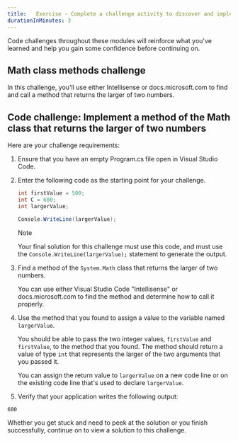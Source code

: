 ```yaml
---
title:   Exercise - Complete a challenge activity to discover and implement a method call
durationInMinutes: 3
---
```

Code challenges throughout these modules will reinforce what you've learned and help you gain some confidence before continuing on.

## Math class methods challenge

In this challenge, you'll use either Intellisense or docs.microsoft.com to find and call a method that returns the larger of two numbers.

## Code challenge: Implement a method of the Math class that returns the larger of two numbers

Here are your challenge requirements:

1. Ensure that you have an empty Program.cs file open in Visual Studio Code.

1. Enter the following code as the starting point for your challenge.

    ```c#
    int firstValue = 500;
    int C = 600;
    int largerValue;
    
    Console.WriteLine(largerValue);
    
    ```

    > [!NOTE]
    > Your final solution for this challenge must use this code, and must use the `Console.WriteLine(largerValue);` statement to generate the output.

1. Find a method of the `System.Math` class that returns the larger of two numbers.

    You can use either Visual Studio Code "Intellisense" or docs.microsoft.com to find the method and determine how to call it properly.

1. Use the method that you found to assign a value to the variable named `largerValue`.

    You should be able to pass the two integer values, `firstValue` and `firstValue`, to the method that you found. The method should return a value of type `int` that represents the larger of the two arguments that you passed it.

    You can assign the return value to `largerValue` on a new code line or on the existing code line that's used to declare `largerValue`.

1. Verify that your application writes the following output:

```Output
600

```

Whether you get stuck and need to peek at the solution or you finish successfully, continue on to view a solution to this challenge.
